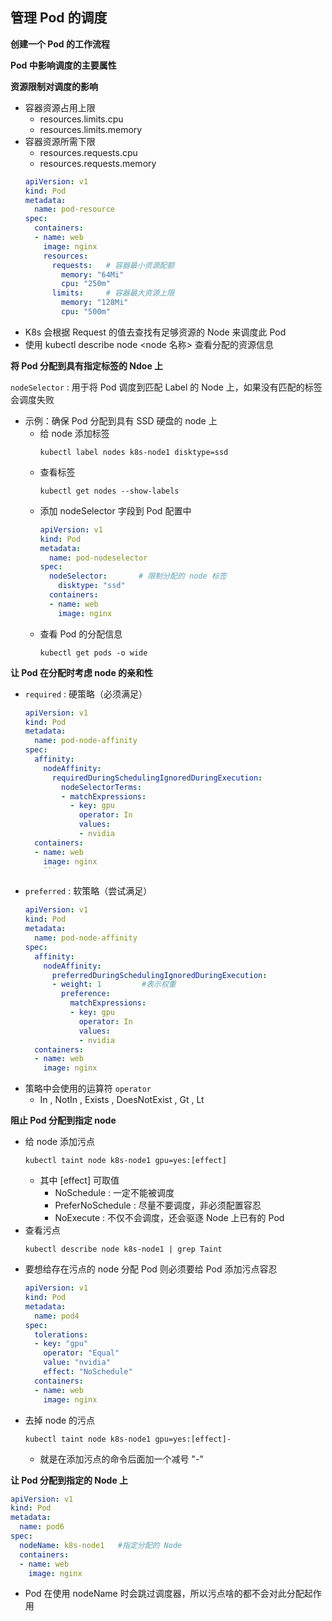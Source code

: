 ## 管理 Pod 的调度

__创建一个 Pod 的工作流程__

__Pod 中影响调度的主要属性__

__资源限制对调度的影响__
- 容器资源占用上限
    - resources.limits.cpu
    - resources.limits.memory
- 容器资源所需下限
    - resources.requests.cpu
    - resources.requests.memory
    ```yaml
    apiVersion: v1
    kind: Pod
    metadata:
      name: pod-resource 
    spec:
      containers:
      - name: web
        image: nginx
        resources:
          requests:   # 容器最小资源配额
            memory: "64Mi"
            cpu: "250m"
          limits:     # 容器最大资源上限
            memory: "128Mi"
            cpu: "500m"
    ```
- K8s 会根据 Request 的值去查找有足够资源的 Node 来调度此 Pod
- 使用 kubectl describe node <node 名称> 查看分配的资源信息

__将 Pod 分配到具有指定标签的 Ndoe 上__

`nodeSelector` : 用于将 Pod 调度到匹配 Label 的 Node 上，如果没有匹配的标签会调度失败

- 示例：确保 Pod 分配到具有 SSD 硬盘的 node 上
    - 给 node 添加标签
      ```
      kubectl label nodes k8s-node1 disktype=ssd
      ```
    - 查看标签
        ```
        kubectl get nodes --show-labels
        ```
    - 添加 nodeSelector 字段到 Pod 配置中
        ```yaml
        apiVersion: v1
        kind: Pod
        metadata:
          name: pod-nodeselector
        spec:
          nodeSelector:       # 限制分配的 node 标签
            disktype: "ssd"
          containers:
          - name: web
            image: nginx
        ```
    - 查看 Pod 的分配信息
        ```
        kubectl get pods -o wide
        ```

__让 Pod 在分配时考虑 node 的亲和性__
- `required` : 硬策略（必须满足）
    ```yaml
    apiVersion: v1
    kind: Pod
    metadata:
      name: pod-node-affinity
    spec:
      affinity:
        nodeAffinity:
          requiredDuringSchedulingIgnoredDuringExecution:
            nodeSelectorTerms:
            - matchExpressions:
              - key: gpu
                operator: In
                values:
                - nvidia
      containers:
      - name: web
        image: nginx
        ```
- `preferred` : 软策略（尝试满足）
    ```yaml
    apiVersion: v1
    kind: Pod
    metadata:
      name: pod-node-affinity
    spec:
      affinity:
        nodeAffinity:
          preferredDuringSchedulingIgnoredDuringExecution:
          - weight: 1         #表示权重
            preference:
              matchExpressions:
              - key: gpu
                operator: In
                values:
                - nvidia
      containers:
      - name: web
        image: nginx
    ```
- 策略中会使用的运算符 `operator`
    - In , NotIn , Exists , DoesNotExist , Gt , Lt

__阻止 Pod 分配到指定 node__
- 给 node 添加污点
    ```
    kubectl taint node k8s-node1 gpu=yes:[effect]
    ```
    - 其中 [effect] 可取值
        - NoSchedule : 一定不能被调度
        - PreferNoSchedule : 尽量不要调度，非必须配置容忍
        - NoExecute : 不仅不会调度，还会驱逐 Node 上已有的 Pod
- 查看污点
    ```
    kubectl describe node k8s-node1 | grep Taint
    ```
- 要想给存在污点的 node 分配 Pod 则必须要给 Pod 添加污点容忍
    ```yaml
    apiVersion: v1
    kind: Pod
    metadata:
      name: pod4
    spec:
      tolerations:
      - key: "gpu"
        operator: "Equal"
        value: "nvidia"
        effect: "NoSchedule"
      containers:
      - name: web
        image: nginx
    ```
- 去掉 node 的污点
    ```
    kubectl taint node k8s-node1 gpu=yes:[effect]-
    ```
    - 就是在添加污点的命令后面加一个减号 "-"

__让 Pod 分配到指定的 Node 上__
```yaml
apiVersion: v1
kind: Pod
metadata:
  name: pod6
spec:
  nodeName: k8s-node1   #指定分配的 Node
  containers:
  - name: web
    image: nginx
```
- Pod 在使用 nodeName 时会跳过调度器，所以污点啥的都不会对此分配起作用